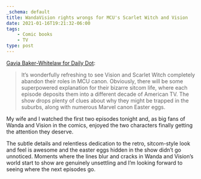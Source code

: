 ```yaml
---
_schema: default
title: WandaVision rights wrongs for MCU's Scarlet Witch and Vision
date: 2021-01-16T19:21:32-06:00
tags:
    - Comic books
    - TV
type: post
---
```

[Gavia Baker-Whitelaw for Daily Dot](https://www.dailydot.com/unclick/marvel-wandavision-review-disney-plus/):

> It’s wonderfully refreshing to see Vision and Scarlet Witch completely abandon their roles in MCU canon. Obviously, there will be some superpowered explanation for their bizarre sitcom life, where each episode deposits them into a different decade of American TV. The show drops plenty of clues about why they might be trapped in the suburbs, along with numerous Marvel canon Easter eggs.

My wife and I watched the first two episodes tonight and, as big fans of Wanda and Vision in the comics, enjoyed the two characters finally getting the attention they deserve.

The subtle details and relentless dedication to the retro, sitcom-style look and feel is awesome and the easter eggs hidden in the show didn’t go unnoticed. Moments where the lines blur and cracks in Wanda and Vision’s world start to show are genuinely unsettling and I’m looking forward to seeing where the next episodes go.